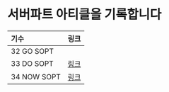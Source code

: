 # 서버파트 아티클을 기록합니다

| 기수 | 링크 |
|:----------|:----------|
| 32 GO SOPT    |  |
| 33 DO SOPT | [링크](https://dosoptserver.notion.site/0632e9b2014346a18233475fc7356047?v=28c3389c73ec405ea86f6112976f4d97) | 
| 34 NOW SOPT   | [링크](https://sopt-official.notion.site/514b1d8571f34cdba2755e5145c08d82?pvs=4)  |
